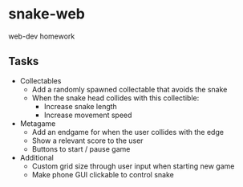 # snake-web
web-dev homework

## Tasks
- Collectables
  - Add a randomly spawned collectable that avoids the snake
  - When the snake head collides with this collectible:
    - Increase snake length
    - Increase movement speed
- Metagame
  - Add an endgame for when the user collides with the edge
  - Show a relevant score to the user
  - Buttons to start / pause game
- Additional
  - Custom grid size through user input when starting new game
  - Make phone GUI clickable to control snake
